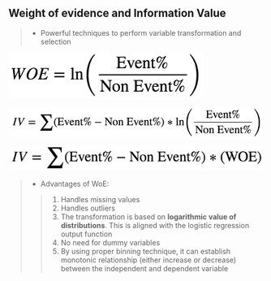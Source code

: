 ## Weight of evidence and Information Value 
>* Powerful techniques to perform variable transformation and selection
    
![002.logestic_regression_weightOfEvidence.jpg](img/002.logestic_regression_weightOfEvidence.jpg)
    
![001.logestic_regression1.jpg](img/001.logestic_regression1.jpg)

![003.logestic_regression_WoE_vs_IV.jpg](img/003.logestic_regression_WoE_vs_IV.jpg)

>* Advantages of WoE:
>>1. Handles missing values
>>2. Handles outliers
>>3. The transformation is based on **logarithmic value of distributions**. This is aligned with the logistic regression output function
>>4. No need for dummy variables
>>5. By using proper binning technique, it can establish monotonic relationship (either increase or decrease) between the independent and dependent variable
    
    
